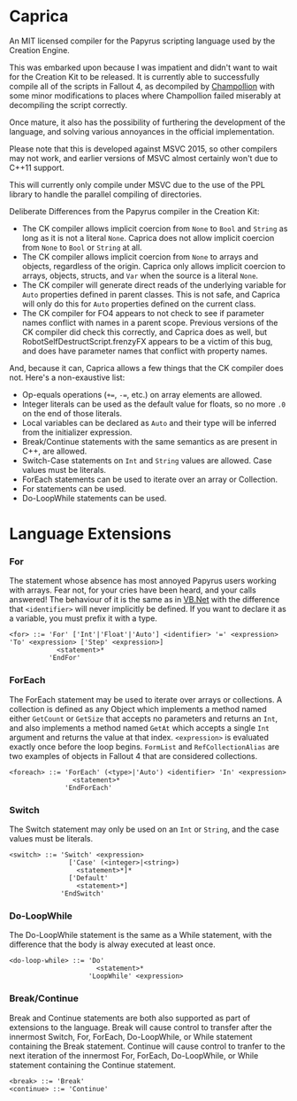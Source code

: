 # Caprica
An MIT licensed compiler for the Papyrus scripting language used by the Creation Engine.

This was embarked upon because I was impatient and didn't want to wait for the Creation Kit to be released. It is currently able to successfully compile all of the scripts in Fallout 4, as decompiled by [Champollion](https://github.com/Orvid/Champollion) with some minor modifications to places where Champollion failed miserably at decompiling the script correctly.

Once mature, it also has the possibility of furthering the development of the language, and solving various annoyances in the official implementation.

Please note that this is developed against MSVC 2015, so other compilers may not work, and earlier versions of MSVC almost certainly won't due to C++11 support.

This will currently only compile under MSVC due to the use of the PPL library to handle the parallel compiling of directories.

Deliberate Differences from the Papyrus compiler in the Creation Kit:
 - The CK compiler allows implicit coercion from `None` to `Bool` and `String` as long as it is not a literal `None`. Caprica does not allow implicit coercion from `None` to `Bool` or `String` at all.
 - The CK compiler allows implicit coercion from `None` to arrays and objects, regardless of the origin. Caprica only allows implicit coercion to arrays, objects, structs, and `Var` when the source is a literal `None`.
 - The CK compiler will generate direct reads of the underlying variable for `Auto` properties defined in parent classes. This is not safe, and Caprica will only do this for `Auto` properties defined on the current class.
 - The CK compiler for FO4 appears to not check to see if parameter names conflict with names in a parent scope. Previous versions of the CK compiler did check this correctly, and Caprica does as well, but RobotSelfDestructScript.frenzyFX appears to be a victim of this bug, and does have parameter names that conflict with property names.

And, because it can, Caprica allows a few things that the CK compiler does not. Here's a non-exaustive list:
 - Op-equals operations (`+=`, `-=`, etc.) on array elements are allowed.
 - Integer literals can be used as the default value for floats, so no more `.0` on the end of those literals.
 - Local variables can be declared as `Auto` and their type will be inferred from the initializer expression.
 - Break/Continue statements with the same semantics as are present in C++, are allowed.
 - Switch-Case statements on `Int` and `String` values are allowed. Case values must be literals.
 - ForEach statements can be used to iterate over an array or Collection.
 - For statements can be used.
 - Do-LoopWhile statements can be used.


# Language Extensions
### For
The statement whose absence has most annoyed Papyrus users working with arrays. Fear not, for your cries have been heard, and your calls answered! The behaviour of it is the same as in [VB.Net](https://msdn.microsoft.com/en-us/library/5z06z1kb.aspx) with the difference that `<identifier>` will never implicitly be defined. If you want to declare it as a variable, you must prefix it with a type.
```
<for> ::= 'For' ['Int'|'Float'|'Auto'] <identifier> '=' <expression> 'To' <expression> ['Step' <expression>]
            <statement>*
          'EndFor'
```
### ForEach
The ForEach statement may be used to iterate over arrays or collections. A collection is defined as any Object which implements a method named either `GetCount` or `GetSize` that accepts no parameters and returns an `Int`, and also implements a method named `GetAt` which accepts a single `Int` argument and returns the value at that index. `<expression>` is evaluated exactly once before the loop begins. `FormList` and `RefCollectionAlias` are two examples of objects in Fallout 4 that are considered collections.
```
<foreach> ::= 'ForEach' (<type>|'Auto') <identifier> 'In' <expression>
                <statement>*
              'EndForEach'
```
### Switch
The Switch statement may only be used on an `Int` or `String`, and the case values must be literals.
```
<switch> ::= 'Switch' <expression>
               ['Case' (<integer>|<string>)
                 <statement>*]*
               ['Default'
                 <statement>*]
             'EndSwitch'
```
### Do-LoopWhile
The Do-LoopWhile statement is the same as a While statement, with the difference that the body is alway executed at least once.
```
<do-loop-while> ::= 'Do'
                      <statement>*
                    'LoopWhile' <expression>
```
### Break/Continue
Break and Continue statements are both also supported as part of extensions to the language. Break will cause control to transfer after the innermost Switch, For, ForEach, Do-LoopWhile, or While statement containing the Break statement. Continue will cause control to tranfer to the next iteration of the innermost For, ForEach, Do-LoopWhile, or While statement containing the Continue statement.
```
<break> ::= 'Break'
<continue> ::= 'Continue'
```
